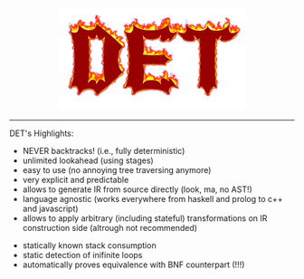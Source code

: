 <p align="center">
  <img title="THE RAISE OF DET" src="https://github.com/vagoff/det/blob/master/doc/logo.png?raw=true" alt="THE RAISE OF DET"/>
</p>

----

DET's Highlights:
* NEVER backtracks! (i.e., fully deterministic)
* unlimited lookahead (using stages)
* easy to use (no annoying tree traversing anymore)
* very explicit and predictable
* allows to generate IR from source directly (look, ma, no AST!)
* language agnostic (works everywhere from haskell and prolog to c++ and javascript)
* allows to apply arbitrary (including stateful) transformations on IR construction side (altrough not recommended)
+ statically known stack consumption
+ static detection of inifinite loops
+ automatically proves equivalence with BNF counterpart (!!!)
